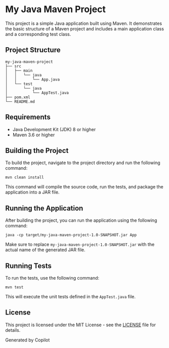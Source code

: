 # My Java Maven Project

This project is a simple Java application built using Maven. It demonstrates the basic structure of a Maven project and includes a main application class and a corresponding test class.

## Project Structure

```
my-java-maven-project
├── src
│   ├── main
│   │   └── java
│   │       └── App.java
│   └── test
│       └── java
│           └── AppTest.java
├── pom.xml
└── README.md
```

## Requirements

- Java Development Kit (JDK) 8 or higher
- Maven 3.6 or higher

## Building the Project

To build the project, navigate to the project directory and run the following command:

```
mvn clean install
```

This command will compile the source code, run the tests, and package the application into a JAR file.

## Running the Application

After building the project, you can run the application using the following command:

```
java -cp target/my-java-maven-project-1.0-SNAPSHOT.jar App
```

Make sure to replace `my-java-maven-project-1.0-SNAPSHOT.jar` with the actual name of the generated JAR file.

## Running Tests

To run the tests, use the following command:

```
mvn test
```

This will execute the unit tests defined in the `AppTest.java` file.

## License

This project is licensed under the MIT License - see the [LICENSE](LICENSE) file for details.

Generated by Copilot